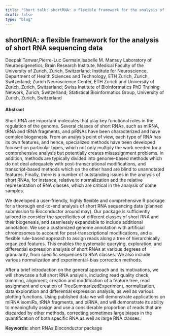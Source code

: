 ```yaml
---
title: "Short talk: shortRNA: a flexible framework for the analysis of short RNA sequencing data"
draft: false
type: "blog"
---
```


## shortRNA: a flexible framework for the analysis of short RNA sequencing data
Deepak Tanwar,Pierre-Luc Germain,Isabelle M. Mansuy
Laboratory of Neuroepigenetics, Brain Research Institute, Medical Faculty of the University of Zurich, Zurich, Switzerland; Institute for Neuroscience, Department of Health Sciences and Technology, ETH Zurich, Zurich, Switzerland; Zurich Neuroscience Center, ETH Zurich and University of Zurich, Zurich, Switzerland; Swiss Institute of Bioinformatics PhD Training Network, Zurich, Switzerland; Statistical Bioinformatics Group, University of Zurich, Zurich, Switzerland
#### Abstract

Short RNA are important molecules that play key functional roles in the regulation of the genome. Several classes of short RNAs, such as miRNA, tRNA and tRNA fragments, and piRNAs have been characterized and have complex biogenesis. From an analysis point of view, each type of RNA has its own features, and hence, specialized methods have been developed focused on particular types, which not only multiply the work needed for a comprehensive analysis but potentially creates misassignment problems. In addition, methods are typically divided into genome-based methods which do not deal adequately with post-transcriptional modifications, and transcript-based methods which on the other hand are blind to unannotated features. Finally, there is a number of outstanding issues in the analysis of short RNAs, for instance, relative to normalization and the relative representation of RNA classes, which are critical in the analysis of some samples. 

We developed a user-friendly, highly flexible and comprehensive R package for a thorough end-to-end analysis of short RNA sequencing data (planned submission to Bioconductor around may). Our package is sufficiently tailored to consider the specificities of different classes of short RNA and their biogenesis, and seamlessly expandable to include additional annotation. We use a customized genome annotation with artificial chromosomes to account for post-transcriptional modifications, and a flexible rule-based approach to assign reads along a tree of hierarchically organized features. This enables the systematic querying, exploration, and differential expression analysis of short RNAs at various degrees of granularity, from specific sequences to RNA classes. We also include various normalization and experimental-bias correction methods.

After a brief introduction on the general approach and its motivations, we will showcase a full short RNA analysis, including read quality check, trimming, alignment, creation and modification of a feature tree, read assignment and creation of TreeSummarizedExperiment, normalization, data exploration and differential expression analysis, as well as various plotting functions. Using published data we will demonstrate applications on miRNA isomiRs, tRNA fragments, and piRNA, and will demonstrate its ability to meaningfully assign and use a considerable proportion of reads that are discarded by other methods, correcting sometimes large biases in the quantification of both specific RNA as well as large RNA classes.

**Keywords:** short RNAs,Bioconductor package
